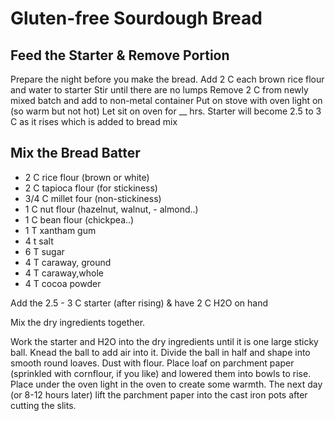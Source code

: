 # Gluten-free Sourdough Bread

 ## Feed the Starter & Remove Portion

Prepare the night before you make the bread.
 Add 2 C each brown rice flour and water to starter
 Stir until there are no lumps
 Remove 2 C from newly mixed batch and add to non-metal container
 Put on stove with oven light on (so warm but not hot)
 Let sit on oven for __ hrs.
 Starter will become 2.5 to 3 C as it rises which is added to bread mix
 
 ## Mix the Bread Batter

 - 2 C rice  flour (brown or white)
 - 2 C tapioca flour (for stickiness)
 - 3/4 C millet four (non-stickiness)
 - 1 C nut flour (hazelnut, walnut, - almond..)
 - 1 C bean  flour (chickpea..)
 - 1 T xantham gum
 - 4 t salt
 - 6 T sugar
 - 4 T caraway, ground
 - 4 T caraway,whole
 - 4 T cocoa powder

 Add the 2.5  - 3 C starter (after rising) & have 2 C H2O on hand

 Mix the dry ingredients together.
 
 Work the starter and H2O into the dry ingredients until it is one large sticky
 ball.
 Knead the ball to add air into it.
 Divide the ball in half and shape into smooth round loaves.
 Dust with flour.  Place loaf on parchment paper 
 (sprinkled with cornflour, if you like) and lowered them into bowls to rise. 
 Place under the oven light in the oven to create some warmth. 
 The next day (or 8-12 hours later) lift the parchment paper into the cast iron 
 pots after cutting the slits.